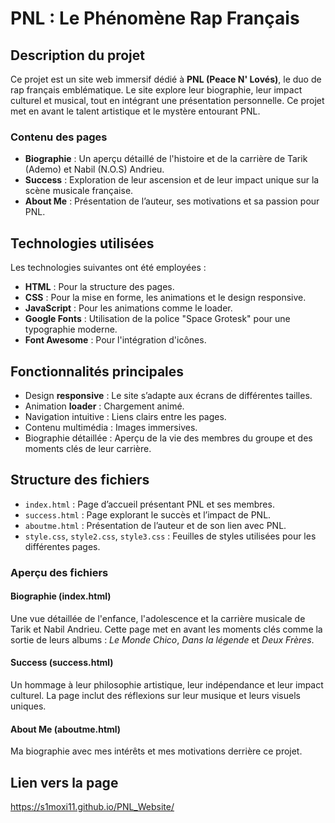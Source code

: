 # PNL : Le Phénomène Rap Français

## Description du projet

Ce projet est un site web immersif dédié à **PNL (Peace N' Lovés)**, le duo de rap français emblématique. Le site explore leur biographie, leur impact culturel et musical, tout en intégrant une présentation personnelle. Ce projet met en avant le talent artistique et le mystère entourant PNL.

### Contenu des pages

- **Biographie** : Un aperçu détaillé de l'histoire et de la carrière de Tarik (Ademo) et Nabil (N.O.S) Andrieu.
- **Success** : Exploration de leur ascension et de leur impact unique sur la scène musicale française.
- **About Me** : Présentation de l’auteur, ses motivations et sa passion pour PNL.

## Technologies utilisées

Les technologies suivantes ont été employées :
- **HTML** : Pour la structure des pages.
- **CSS** : Pour la mise en forme, les animations et le design responsive.
- **JavaScript** : Pour les animations comme le loader.
- **Google Fonts** : Utilisation de la police "Space Grotesk" pour une typographie moderne.
- **Font Awesome** : Pour l'intégration d'icônes.

## Fonctionnalités principales

- Design **responsive** : Le site s’adapte aux écrans de différentes tailles.
- Animation **loader** : Chargement animé.
- Navigation intuitive : Liens clairs entre les pages.
- Contenu multimédia : Images immersives.
- Biographie détaillée : Aperçu de la vie des membres du groupe et des moments clés de leur carrière.

## Structure des fichiers

- `index.html` : Page d’accueil présentant PNL et ses membres.
- `success.html` : Page explorant le succès et l’impact de PNL.
- `aboutme.html` : Présentation de l’auteur et de son lien avec PNL.
- `style.css`, `style2.css`, `style3.css` : Feuilles de styles utilisées pour les différentes pages.

### Aperçu des fichiers

#### **Biographie (index.html)**

Une vue détaillée de l'enfance, l'adolescence et la carrière musicale de Tarik et Nabil Andrieu. Cette page met en avant les moments clés comme la sortie de leurs albums : *Le Monde Chico*, *Dans la légende* et *Deux Frères*.

#### **Success (success.html)**

Un hommage à leur philosophie artistique, leur indépendance et leur impact culturel. La page inclut des réflexions sur leur musique et leurs visuels uniques.

#### **About Me (aboutme.html)**

Ma biographie avec mes intérêts et mes motivations derrière ce projet.

## Lien vers la page

https://s1moxi11.github.io/PNL_Website/
